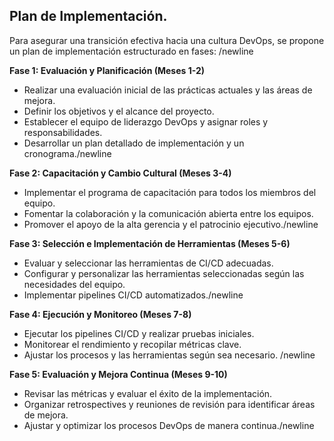 ## Plan de Implementación.

Para asegurar una transición efectiva hacia una cultura DevOps, se propone un plan de implementación estructurado en fases: /newline

**Fase 1: Evaluación y Planificación (Meses 1-2)**
- Realizar una evaluación inicial de las prácticas actuales y las áreas de mejora.
- Definir los objetivos y el alcance del proyecto.
- Establecer el equipo de liderazgo DevOps y asignar roles y responsabilidades.
- Desarrollar un plan detallado de implementación y un cronograma./newline

**Fase 2: Capacitación y Cambio Cultural (Meses 3-4)**
- Implementar el programa de capacitación para todos los miembros del equipo.
- Fomentar la colaboración y la comunicación abierta entre los equipos.
- Promover el apoyo de la alta gerencia y el patrocinio ejecutivo./newline

**Fase 3: Selección e Implementación de Herramientas (Meses 5-6)**
- Evaluar y seleccionar las herramientas de CI/CD adecuadas.
- Configurar y personalizar las herramientas seleccionadas según las necesidades del equipo.
- Implementar pipelines CI/CD automatizados./newline

**Fase 4: Ejecución y Monitoreo (Meses 7-8)**
- Ejecutar los pipelines CI/CD y realizar pruebas iniciales.
- Monitorear el rendimiento y recopilar métricas clave.
- Ajustar los procesos y las herramientas según sea necesario. /newline

**Fase 5: Evaluación y Mejora Continua (Meses 9-10)**
- Revisar las métricas y evaluar el éxito de la implementación.
- Organizar retrospectives y reuniones de revisión para identificar áreas de mejora.
- Ajustar y optimizar los procesos DevOps de manera continua./newline
